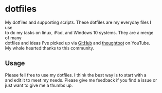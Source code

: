 # dotfiles
My dotfiles and supporting scripts. These dotfiles are my everyday files I use  
to do my tasks on linux, iPad, and Windows 10 systems. They are a merge of many  
dotfiles and ideas I've picked up via [GitHub] and [thoughtbot] on YouTube.  
My whole hearted thanks to this community.

[GitHub]: https://github.com/
[thoughtbot]: https://www.youtube.com/user/ThoughtbotVideo

## Usage
Please fell free to use my dotfiles. I think the best way is to start with a  
and edit it to meet my needs. Please give me feedback if you find a issue or
just want to give me a thumbs up.
